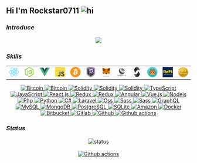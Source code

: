 ## Hi I'm Rockstar0711 <img src="https://user-images.githubusercontent.com/1303154/88677602-1635ba80-d120-11ea-84d8-d263ba5fc3c0.gif" style="width: 28px" width="28px" alt="hi">

### **_Introduce_**
<p align="center">
  <a href="https://github.com/rockstar0711"><img src="https://readme-typing-svg.herokuapp.com?color=%237FFF3C&center=true&width=500&lines=%F0%9F%8E%89Welcome+to+my+creative+world!;%F0%9F%A5%87Highly+skilled+professional+developer;+with+8+years+of+experience;%F0%9F%A5%87Solid+leadership+skills;%F0%9F%A5%87Unrivaled+development+skills"></a>
</p>

### **_Skills_**
<table>
  <tr>
      <td><img src="https://github.com/rockstar0711/Profile/blob/master/icon_react.png?raw=true" width="200"></td>
      <td><img src="https://github.com/rockstar0711/Profile/blob/master/icon_node.png?raw=true" width="200"></td>
      <td><img src="https://github.com/rockstar0711/Profile/blob/master/icon_vue.png?raw=true" width="200"></td>
      <td><img src="https://github.com/rockstar0711/Profile/blob/master/icon_js.png?raw=true" width="200"></td>
      <td><img src="https://github.com/rockstar0711/Profile/blob/master/icon_bitcoin.png?raw=true" width="200"></td>
      <td><img src="https://github.com/rockstar0711/Profile/blob/master/icon_pivx.png?raw=true" width="200"></td>
      <td><img src="https://github.com/rockstar0711/Profile/blob/master/icon_metamask.png?raw=true" width="200"></td>
      <td><img src="https://github.com/rockstar0711/Profile/blob/master/icon_truffle.png?raw=true" width="200"></td>
      <td><img src="https://github.com/rockstar0711/Profile/blob/master/icon_solidity.png?raw=true" width="200"></td>
      <td><img src="https://github.com/rockstar0711/Profile/blob/master/icon_pancake.png?raw=true" width="200"></td>
      <td><img src="https://github.com/rockstar0711/Profile/blob/master/icon_defi.png?raw=true" width="200"></td>
      <td><img src="https://github.com/rockstar0711/Profile/blob/master/icon_nft.png?raw=true" width="200"></td>
  </tr>  
</table>
<p align="center">
    <a href="https://github.com/rockstar0711">
      <img alt="Bitcoin" src="https://img.shields.io/badge/Bitcoin-ab790d?style=plastic&logo=bitcoin&logoColor=white" />
    </a>
    <a href="https://github.com/rockstar0711">
      <img alt="Bitcoin" src="https://img.shields.io/badge/Ethereum-442288?style=plastic&logo=ethereum&logoColor=white" />
    </a>
    <a href="https://github.com/rockstar0711">
      <img alt="Solidity" src="https://img.shields.io/badge/Solidity-blue?style=plastic&logo=solidity&logoColor=white" />
    </a>
    <a href="https://github.com/rockstar0711">
      <img alt="Solidity" src="https://img.shields.io/badge/Rust-443330?style=plastic&logo=rust&logoColor=white" />
    </a>
    <a href="https://github.com/rockstar0711">
      <img alt="Solidity" src="https://img.shields.io/badge/Web3.js-11aa33?style=plastic&logo=web3.js&logoColor=white" />
    </a>
    <a href="https://github.com/rockstar0711">
      <img alt="TypeScript" src="https://img.shields.io/badge/-TypeScript-007ACC?style=plastic&logo=typescript&logoColor=white" />
    </a>
    <a href="https://github.com/rockstar0711">
      <img alt="JavaScript" src="https://img.shields.io/badge/JavaScript-11bb44?style=plastic&logo=javascript&logoColor=white" />
    </a>
    <a href="https://github.com/rockstar0711">
      <img alt="React.js" src="https://img.shields.io/badge/-ReactJS-blue?style=plastic&logo=react&logoColor=white" />
    </a>
    <a href="https://github.com/rockstar0711">
      <img alt="Redux" src="https://img.shields.io/badge/-Redux-764ABC?style=plastic&logo=redux&logoColor=white" />
    </a>
    <a href="https://github.com/rockstar0711">
      <img alt="Redux" src="https://img.shields.io/badge/-express-inactive?style=plastic&logo=express&logoColor=white" />
    </a>
     <a href="https://github.com/rockstar0711">
      <img alt="Angular" src="https://img.shields.io/badge/-Angular-DD0031?style=plastic&logo=angular&logoColor=white" />
    </a>
    <a href="https://github.com/rockstar0711">
      <img alt="Vue.js" src="https://img.shields.io/badge/Vue.js-35495E?style=plastic&logo=vue.js&logoColor=4FC08D" />
    </a>
    <a href="https://github.com/rockstar0711">
      <img alt="Nodejs" src="https://img.shields.io/badge/-Nodejs-43853d?style=plastic&logo=Node.js&logoColor=white" />
    </a>
    <a href="https://github.com/rockstar0711">
      <img alt="Php" src="https://img.shields.io/badge/PHP-777BB4?style=plastic&logo=php&logoColor=white" />
    </a>
    <a href="https://github.com/rockstar0711">
      <img alt="Python" src="https://img.shields.io/badge/Python-14354C?style=plastic&logo=python&logoColor=white" />
    </a>
    <a href="https://github.com/rockstar0711">
      <img alt="C#" src="https://img.shields.io/badge/C%23-23DAFB?style=plastic&logo=c-sharp&logoColor=white" />
    </a>
    <a href="https://github.com/rockstar0711">
      <img alt="Laravel" src="https://img.shields.io/badge/Laravel-FF2D20?style=plastic&logo=laravel&logoColor=white" />
    </a>
   <a href="https://github.com/rockstar0711">
      <img alt="Css" src="https://img.shields.io/badge/CSS-239120?&style=plastic&logo=css3&logoColor=white" />
    </a>
    <a href="https://github.com/rockstar0711">
      <img alt="Sass" src="https://img.shields.io/badge/Sass-CC6699?style=plastic&logo=sass&logoColor=white" />
    </a>
     <a href="https://github.com/rockstar0711">
      <img alt="Sass" src="https://img.shields.io/badge/Tailwind CSS-yellow?style=plastic&logo=tailwind CSS&logoColor=white" />
    </a>
    <a href="https://github.com/rockstar0711">  
      <img alt="GraphQL" src="https://img.shields.io/badge/GraphQL-E10098?style=plastic&logo=graphql&logoColor=white" />
    </a>
    <a href="https://github.com/rockstar0711">
      <img alt="MySQL" src="https://img.shields.io/badge/MySQL-0f69a9?style=plastic&logo=mysql&logoColor=white" />
    </a>
    <a href="https://github.com/rockstar0711">
      <img alt="MongoDB" src="https://img.shields.io/badge/MongoDB-13aa52?style=plastic&logo=mongodb&logoColor=white" />
    </a>
    <a href="https://github.com/rockstar0711">
      <img alt="PostgreSQL" src="https://img.shields.io/badge/PostgreSQL-316192?style=plastic&logo=postgresql&logoColor=white" />
    </a>
    <a href="https://github.com/rockstar0711">
      <img alt="SQLite" src="https://img.shields.io/badge/SQLite-07405E?style=plastic&logo=sqlite&logoColor=white" />
    </a>
      <a href="https://github.com/rockstar0711">  
      <img alt="Amazon" src="https://img.shields.io/badge/Amazon_AWS-232F3E?style=plastic&logo=amazon-aws&logoColor=white" />
    </a>
    <a href="https://github.com/rockstar0711">  
      <img alt="Docker" src="https://img.shields.io/badge/Docker-46a2f1?style=plastic&logo=docker&logoColor=white" />
    </a>
    <a href="https://github.com/rockstar0711">  
      <img alt="Bitbucket" src="https://img.shields.io/badge/Bitbucket-F05032?style=plastic&logo=bitbucket&logoColor=white" />
    </a>
    <a href="https://github.com/rockstar0711">  
      <img alt="Gitlab" src="https://img.shields.io/badge/GitLab-FCA121?style=plastic&logo=gitlab" />
    </a>
    <a href="https://github.com/rockstar0711">  
      <img alt="Github" src="https://img.shields.io/badge/GitHub-181717?style=plastic&logo=github" />
    </a>
    <a href="https://github.com/rockstar0711">  
      <img alt="Github actions" src="https://img.shields.io/badge/Github_Actions-2088FF?style=plastic&logo=github-actions&logoColor=white" />
    </a>
</p>
  
### **_Status_**

<p align="center">
    <img alt="status" src="https://github-readme-stats.vercel.app/api?username=rockstar0711&show_icons=true&&custom_title=Current%20Status&title_color=baf14f&text_color=76d285&icon_color=cff389&theme=dark&count_private=true" align="center" />
 <br />
  <br />
  <a href="https://github.com/rockstar0711">  
      <img alt="Github actions" src="https://komarev.com/ghpvc/?username=rockstar0711&color=yellowgreen&style=plastic" />
    </a>
  </p>

<!-- - ΞΒΞΒΞΒΞΒΞΒΞΒΞΒΞΒΞΒΞΒΞΒΞΒΞΒΞΒΞΒΞΒΞΒΞΒΞΒΞΒΞΒΞΒΞΒΞΒΞΒΞΒΞΒΞΒΞΒΞΒΞΒΞΒΞΒΞΒΞΒΞΒΞΒΞΒΞΒΞΒΞΒΞΒΞΒΞΒΞΒΞΒΞΒΞΒΞΒΞΒΞΒΞΒΞΒΞΒΞΒΞΒΞΒΞΒΞΒΞΒΞΒΞΒΞΒΞΒΞΒΞΒΞΒΞΒΞΒΞΒΞΒΞΒΞΒΞΒΞΒΞΒΞΒΞΒΞΒΞΒΞΒΞΒΞΒΞΒΞΒΞΒΞΒΞΒΞΒΞΒΞΒΞΒΞΒΞΒΞΒΞΒΞΒΞΒΞΒΞΒΞΒΞΒΞΒΞΒΞΒΞΒΞΒΞΒΞΒΞΒΞΒΞΒΞΒΞΒΞΒΞΒΞΒΞΒΞΒΞΒΞΒΞΒΞΒΞΒΞΒΞΒΞΒΞΒ Hi, IΞΒΞΒΞΒΞΒΞΒΞΒΞΒΞΒΞΒΞΒΞΒΞΒΞΒΞΒΞΒΞΒΞΒΞΒΞΒΞΒΞΒΞΒΞΒΞΒΞΒΞΒΞΒΞΒΞΒΞΒΞΒΞΒ²ΞΒΞΒΞΒΞΒΞΒΞΒΞΒΞΒΞΒΞΒΞΒΞΒΞΒΞΒΞΒΞΒΞΒΞΒΞΒΞΒΞΒΞΒΞΒΞΒΞΒΞΒΞΒΞΒΞΒΞΒΞΒΞΒΞΒΞΒΞΒΞΒΞΒΞΒΞΒΞΒΞΒΞΒΞΒΞΒΞΒΞΒΞΒΞΒΞΒΞΒΞΒΞΒΞΒΞΒΞΒΞΒΞΒΞΒΞΒΞΒΞΒΞΒΞΒΞΒm @rockstar0711
- ΞΒΞΒΞΒΞΒΞΒΞΒΞΒΞΒΞΒΞΒΞΒΞΒΞΒΞΒΞΒΞΒΞΒΞΒΞΒΞΒΞΒΞΒΞΒΞΒΞΒΞΒΞΒΞΒΞΒΞΒΞΒΞΒΞΒΞΒΞΒΞΒΞΒΞΒΞΒΞΒΞΒΞΒΞΒΞΒΞΒΞΒΞΒΞΒΞΒΞΒΞΒΞΒΞΒΞΒΞΒΞΒΞΒΞΒΞΒΞΒΞΒΞΒΞΒΞΒΞΒΞΒΞΒΞΒΞΒΞΒΞΒΞΒΞΒΞΒΞΒΞΒΞΒΞΒΞΒΞΒΞΒΞΒΞΒΞΒΞΒΞΒΞΒΞΒΞΒΞΒΞΒΞΒΞΒΞΒΞΒΞΒΞΒΞΒΞΒΞΒΞΒΞΒΞΒΞΒΞΒΞΒΞΒΞΒΞΒΞΒΞΒΞΒΞΒΞΒΞΒΞΒΞΒΞΒΞΒΞΒΞΒΞΒΞΒΞΒΞΒΞΒΞΒΞΒ IΞΒΞΒΞΒΞΒΞΒΞΒΞΒΞΒΞΒΞΒΞΒΞΒΞΒΞΒΞΒΞΒΞΒΞΒΞΒΞΒΞΒΞΒΞΒΞΒΞΒΞΒΞΒΞΒΞΒΞΒΞΒΞΒ²ΞΒΞΒΞΒΞΒΞΒΞΒΞΒΞΒΞΒΞΒΞΒΞΒΞΒΞΒΞΒΞΒΞΒΞΒΞΒΞΒΞΒΞΒΞΒΞΒΞΒΞΒΞΒΞΒΞΒΞΒΞΒΞΒΞΒΞΒΞΒΞΒΞΒΞΒΞΒΞΒΞΒΞΒΞΒΞΒΞΒΞΒΞΒΞΒΞΒΞΒΞΒΞΒΞΒΞΒΞΒΞΒΞΒΞΒΞΒΞΒΞΒΞΒΞΒΞΒm interested in ...
- ΞΒΞΒΞΒΞΒΞΒΞΒΞΒΞΒΞΒΞΒΞΒΞΒΞΒΞΒΞΒΞΒΞΒΞΒΞΒΞΒΞΒΞΒΞΒΞΒΞΒΞΒΞΒΞΒΞΒΞΒΞΒΞΒΞΒΞΒΞΒΞΒΞΒΞΒΞΒΞΒΞΒΞΒΞΒΞΒΞΒΞΒΞΒΞΒΞΒΞΒΞΒΞΒΞΒΞΒΞΒΞΒΞΒΞΒΞΒΞΒΞΒΞΒΞΒΞΒΞΒΞΒΞΒΞΒΞΒΞΒΞΒΞΒΞΒΞΒΞΒΞΒΞΒΞΒΞΒΞΒΞΒΞΒΞΒΞΒΞΒΞΒΞΒΞΒΞΒΞΒΞΒΞΒΞΒΞΒΞΒΞΒΞΒΞΒΞΒΞΒΞΒΞΒΞΒΞΒΞΒΞΒΞΒΞΒΞΒΞΒΞΒΞΒΞΒΞΒΞΒΞΒΞΒΞΒΞΒΞΒΞΒΞΒΞΒΞΒΞΒΞΒΞΒΞΒ± IΞΒΞΒΞΒΞΒΞΒΞΒΞΒΞΒΞΒΞΒΞΒΞΒΞΒΞΒΞΒΞΒΞΒΞΒΞΒΞΒΞΒΞΒΞΒΞΒΞΒΞΒΞΒΞΒΞΒΞΒΞΒΞΒ²ΞΒΞΒΞΒΞΒΞΒΞΒΞΒΞΒΞΒΞΒΞΒΞΒΞΒΞΒΞΒΞΒΞΒΞΒΞΒΞΒΞΒΞΒΞΒΞΒΞΒΞΒΞΒΞΒΞΒΞΒΞΒΞΒΞΒΞΒΞΒΞΒΞΒΞΒΞΒΞΒΞΒΞΒΞΒΞΒΞΒΞΒΞΒΞΒΞΒΞΒΞΒΞΒΞΒΞΒΞΒΞΒΞΒΞΒΞΒΞΒΞΒΞΒΞΒΞΒm currently learning ...
- ΞΒΞΒΞΒΞΒΞΒΞΒΞΒΞΒΞΒΞΒΞΒΞΒΞΒΞΒΞΒΞΒΞΒΞΒΞΒΞΒΞΒΞΒΞΒΞΒΞΒΞΒΞΒΞΒΞΒΞΒΞΒΞΒΞΒΞΒΞΒΞΒΞΒΞΒΞΒΞΒΞΒΞΒΞΒΞΒΞΒΞΒΞΒΞΒΞΒΞΒΞΒΞΒΞΒΞΒΞΒΞΒΞΒΞΒΞΒΞΒΞΒΞΒΞΒΞΒΞΒΞΒΞΒΞΒΞΒΞΒΞΒΞΒΞΒΞΒΞΒΞΒΞΒΞΒΞΒΞΒΞΒΞΒΞΒΞΒΞΒΞΒΞΒΞΒΞΒΞΒΞΒΞΒΞΒΞΒΞΒΞΒΞΒΞΒΞΒΞΒΞΒΞΒΞΒΞΒΞΒΞΒΞΒΞΒΞΒΞΒΞΒΞΒΞΒΞΒΞΒΞΒΞΒΞΒΞΒΞΒΞΒΞΒΞΒΞΒΞΒΞΒΞΒΞΒΞΒΞΒΞΒΞΒΞΒΞΒΞΒΞΒΞΒΞΒΞΒΞΒΞΒΞΒΞΒΞΒΞΒΞΒΞΒΞΒΞΒΞΒΞΒΞΒΞΒΞΒΞΒΞΒΞΒΞΒΞΒΞΒΞΒΞΒΞΒΞΒΞΒΞΒΞΒΞΒΞΒΞΒΞΒΞΒΞΒΞΒΞΒΞΒΞΒΞΒΞΒΞΒΞΒΞΒΞΒΞΒΞΒΞΒΞΒΞΒΞΒΞΒΞΒΞΒΞΒΞΒΞΒΞΒΞΒΞΒΞΒΞΒΞΒΞΒΞΒΞΒΞΒΞΒΞΒΞΒΞΒΞΒΞΒΞΒΞΒΞΒΞΒΞΒΞΒΞΒΞΒΞΒΞΒΞΒΞΒΞΒ IΞΒΞΒΞΒΞΒΞΒΞΒΞΒΞΒΞΒΞΒΞΒΞΒΞΒΞΒΞΒΞΒΞΒΞΒΞΒΞΒΞΒΞΒΞΒΞΒΞΒΞΒΞΒΞΒΞΒΞΒΞΒΞΒ²ΞΒΞΒΞΒΞΒΞΒΞΒΞΒΞΒΞΒΞΒΞΒΞΒΞΒΞΒΞΒΞΒΞΒΞΒΞΒΞΒΞΒΞΒΞΒΞΒΞΒΞΒΞΒΞΒΞΒΞΒΞΒΞΒΞΒΞΒΞΒΞΒΞΒΞΒΞΒΞΒΞΒΞΒΞΒΞΒΞΒΞΒΞΒΞΒΞΒΞΒΞΒΞΒΞΒΞΒΞΒΞΒΞΒΞΒΞΒΞΒΞΒΞΒΞΒΞΒm looking to collaborate on ...
- ΞΒΞΒΞΒΞΒΞΒΞΒΞΒΞΒΞΒΞΒΞΒΞΒΞΒΞΒΞΒΞΒΞΒΞΒΞΒΞΒΞΒΞΒΞΒΞΒΞΒΞΒΞΒΞΒΞΒΞΒΞΒΞΒΞΒΞΒΞΒΞΒΞΒΞΒΞΒΞΒΞΒΞΒΞΒΞΒΞΒΞΒΞΒΞΒΞΒΞΒΞΒΞΒΞΒΞΒΞΒΞΒΞΒΞΒΞΒΞΒΞΒΞΒΞΒΞΒΞΒΞΒΞΒΞΒΞΒΞΒΞΒΞΒΞΒΞΒΞΒΞΒΞΒΞΒΞΒΞΒΞΒΞΒΞΒΞΒΞΒΞΒΞΒΞΒΞΒΞΒΞΒΞΒΞΒΞΒΞΒΞΒΞΒΞΒΞΒΞΒΞΒΞΒΞΒΞΒΞΒΞΒΞΒΞΒΞΒΞΒΞΒΞΒΞΒΞΒΞΒΞΒΞΒΞΒΞΒΞΒΞΒΞΒΞΒΞΒΞΒΞΒΞΒΞΒ« How to reach me ... -->

<!---
rockstar0711/rockstar0711 is a ΞΒΞΒΞΒΞΒΞΒΞΒΞΒΞΒΞΒΞΒΞΒΞΒΞΒΞΒΞΒΞΒΞΒΞΒΞΒΞΒΞΒΞΒΞΒΞΒΞΒΞΒΞΒΞΒΞΒΞΒΞΒΞΒ²ΞΒΞΒΞΒΞΒΞΒΞΒΞΒΞΒΞΒΞΒΞΒΞΒΞΒΞΒΞΒΞΒΞΒΞΒΞΒΞΒΞΒΞΒΞΒΞΒΞΒΞΒΞΒΞΒΞΒΞΒΞΒΞΒΞΒΞΒΞΒΞΒΞΒΞΒΞΒΞΒΞΒΞΒΞΒΞΒΞΒΞΒΞΒΞΒΞΒΞΒΞΒΞΒΞΒΞΒΞΒΞΒΞΒΞΒΞΒΞΒΞΒΞΒΞΒΞΒ¨ special ΞΒΞΒΞΒΞΒΞΒΞΒΞΒΞΒΞΒΞΒΞΒΞΒΞΒΞΒΞΒΞΒΞΒΞΒΞΒΞΒΞΒΞΒΞΒΞΒΞΒΞΒΞΒΞΒΞΒΞΒΞΒΞΒ²ΞΒΞΒΞΒΞΒΞΒΞΒΞΒΞΒΞΒΞΒΞΒΞΒΞΒΞΒΞΒΞΒΞΒΞΒΞΒΞΒΞΒΞΒΞΒΞΒΞΒΞΒΞΒΞΒΞΒΞΒΞΒΞΒΞΒΞΒΞΒΞΒΞΒΞΒΞΒΞΒΞΒΞΒΞΒΞΒΞΒΞΒΞΒΞΒΞΒΞΒΞΒΞΒΞΒΞΒΞΒΞΒΞΒΞΒΞΒΞΒΞΒΞΒΞΒΞΒ¨ repository because its `README.md` (this file) appears on your GitHub profile.
You can click the Preview link to take a look at your changes.
--->

